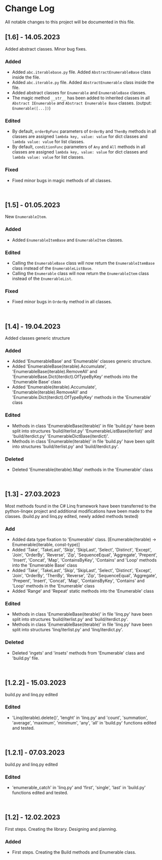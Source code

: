 # **Change Log**
All notable changes to this project will be documented in this file.

## **[1.6] - 14.05.2023**
Added abstract classes. Minor bug fixes.
### Added
 * Added `abc.iterablebase.py` file. Added `AbstractEnumerableBase` class inside the file.
 * Added `abc.iterable.py` file. Added `AbstractEnumerable` class inside the file.
 * Added abstract classes for `Enumerable` and `EnumerableBase` classes.
 * The magic method `__str__` has been added to inherited classes in all `Abstract IEnumerable` and `Abstract Enumerable Base` classes. (output: `Enumerable([...])`)
### Edited
 * By default, `orderByFunc` parameters of `OrderBy` and `ThenBy` methods in all classes are assigned `lambda key, value: value` for dict classes and `lambda value: value` for list classes.
 * By default, `conditionFunc` parameters of `Any` and `All` methods in all classes are assigned `lambda key, value: value` for dict classes and `lambda value: value` for list classes.
### Fixed
 * Fixed minor bugs in magic methods of all classes.

<br>

## **[1.5] - 01.05.2023**
New `EnumerableItem`.
### Added
 * Added `EnumerableItemBase` and `EnumerableItem` classes.
### Edited
 * Calling the `EnumerableBase` class will now return the `EnumerableItemBase` class instead of the `EnumerableListBase`.
 * Calling the `Enumerable` class will now return the `EnumerableItem` class instead of the `EnumerableList`.
### Fixed
 * Fixed minor bugs in `OrderBy` method in all classes.

<br>

## **[1.4] - 19.04.2023**
Added classes generic structure
### Added
 * Added 'EnumerableBase' and 'Enumerable' classes generic structure.
 * Added 'EnumerableBase(iterable).Accumulate', 'EnumerableBase(iterable).RemoveAll' and 'EnumerableBase.Dict(iterdict).OfTypeByKey' methods into the 'Enumerable Base' class
 * Added 'Enumerable(iterable).Accumulate', 'Enumerable(iterable).RemoveAll' and 'Enumerable.Dict(iterdict).OfTypeByKey' methods in the 'Enumerable' class
### Edited
 * Methods in class 'EnumerableBase(iterable)' in file 'build.py' have been split into structures 'build/iterlist.py' 'EnumerableListBase(iterlist)' and 'build/iterdict.py' 'EnumerableDictBase(iterdict)'.
 * Methods in class 'Enumerable(iterable)' in file 'build.py' have been split into structures 'build/iterlist.py' and 'build/iterdict.py'.
### Deleted
 * Deleted 'Enumerable(iterable).Map' methods in the 'Enumerable' class

<br>

## **[1.3] - 27.03.2023**
Most methods found in the C# Linq framework have been transferred to the python-linqex project and additional modifications have been made to the classes. (build.py and linq.py edited, newly added methods tested)
### Add
 * Added data type fixation to 'Enumerable' class. [Enumerable(iterable) -> Enumerable(iterable, const-type)]
 * Added 'Take', 'TakeLast', 'Skip', 'SkipLast', 'Select', 'Distinct', 'Except', 'Join', 'OrderBy', 'Reverse', 'Zip', 'SequenceEqual', 'Aggregate', 'Prepent', 'Insert', 'Concat', 'Map', 'ContainsByKey', 'Contains' and 'Loop' methods into the 'Enumerable Base' class
 * Added 'Take', 'TakeLast', 'Skip', 'SkipLast', 'Select', 'Distinct', 'Except', 'Join', 'OrderBy', 'ThenBy', 'Reverse', 'Zip', 'SequenceEqual', 'Aggregate', 'Prepent', 'Insert', 'Concat', 'Map', 'ContainsByKey', 'Contains' and 'Loop' methods in the 'Enumerable' class
 * Added 'Range' and 'Repeat' static methods into the 'Enumerable' class
### Edited
 * Methods in class 'EnumerableBase(iterable)' in file 'linq.py' have been split into structures 'build/iterlist.py' and 'build/iterdict.py'.
 * Methods in class 'EnumerableBase(iterable)' in file 'linq.py' have been split into structures 'linq/iterlist.py' and 'linq/iterdict.py'.
### Deleted
 * Deleted 'ingets' and 'insets' methods from 'Enumerable' class and 'build.py' file.

<br>

## **[1.2.2] - 15.03.2023**
build.py and linq.py edited
### Edited
 * 'Linq(iterable).delete()', 'lenght' in 'linq.py' and 'count', 'summation', 'average', 'maximum', 'minimum', 'any', 'all' in 'build.py' functions edited and tested.

<br>

## **[1.2.1] - 07.03.2023**
build.py and linq.py edited
### Edited
 * 'enumerable_catch' in 'linq.py' and 'first', 'single', 'last' in 'build.py' functions edited and tested.

<br>

## **[1.2] - 12.02.2023**
First steps. Creating the library. Designing and planning.
### Added
 * First steps. Creating the Build methods and Enumerable class.

<br>
